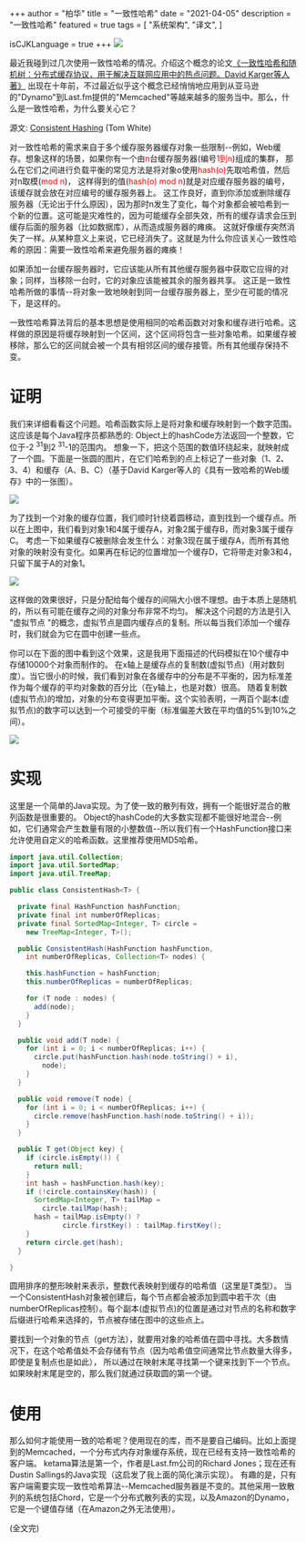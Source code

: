 +++
author = "柏华"
title = "一致性哈希"
date = "2021-04-05"
description = "一致性哈希"
featured = true
tags = [
    "系统架构",
    "译文",
]

isCJKLanguage = true
+++
![](/images/graph/a1.webp)

最近我碰到过几次使用一致性哈希的情况。介绍这个概念的论文[《一致性哈希和随机树：分布式缓存协议，用于解决互联网应用中的热点问题。David Karger等人著》](http://citeseer.ist.psu.edu/karger97consistent.html)
出现在十年前，不过最近似乎这个概念已经悄悄地应用到从亚马逊的"Dynamo"到Last.fm提供的"Memcached"等越来越多的服务当中。那么，什么是一致性哈希，为什么要关心它？

<!--more-->

源文: [Consistent Hashing](http://tom-e-white.com/2007/11/consistent-hashing.html) (Tom White)

对一致性哈希的需求来自于多个缓存服务器缓存对象一些限制--例如，Web缓存。想象这样的场景，如果你有一个由<font color='red'>n</font>台缓存服务器(编号<font color='red'>1到n</font>)组成的集群，
那么在它们之间进行负载平衡的常见方法是将对象o使用<font color='red'>hash(o)</font>先取哈希值，然后对n取模(<font color='red'>mod n</font>)，
这样得到的值(<font color='red'>hash(o)</font> <font color='red'>mod n</font>)就是对应缓存服务器的编号，该缓存就会放在对应编号的缓存服务器上。
这工作良好，直到你添加或删除缓存服务器（无论出于什么原因），因为那时n发生了变化，每个对象都会被哈希到一个新的位置。这可能是灾难性的，因为可能缓存全部失效，所有的缓存请求会压到缓存后面的服务器（比如数据库），从而造成服务器的瘫痪。
这就好像缓存突然消失了一样。从某种意义上来说，它已经消失了。这就是为什么你应该关心一致性哈希的原因：需要一致性哈希来避免服务器的瘫痪！

如果添加一台缓存服务器时，它应该能从所有其他缓存服务器中获取它应得的对象；同样，当移除一台时，它的对象应该能被其余的服务器共享。
这正是一致性哈希所做的事情--将对象一致地映射到同一台缓存服务器上，至少在可能的情况下，是这样的。

一致性哈希算法背后的基本思想是使用相同的哈希函数对对象和缓存进行哈希。这样做的原因是将缓存映射到一个区间，这个区间将包含一些对象哈希。如果缓存被移除，那么它的区间就会被一个具有相邻区间的缓存接管。所有其他缓存保持不变。

# 证明
我们来详细看看这个问题。哈希函数实际上是将对象和缓存映射到一个数字范围。这应该是每个Java程序员都熟悉的: Object上的hashCode方法返回一个整数，它位于-2 <sup>31</sup>到2 <sup>31</sup>-1的范围内。
想象一下，把这个范围的数值环绕起来，就映射成了一个圆。下面是一张圆的图片，在它们哈希到的点上标记了一些对象（1、2、3、4）和缓存（A、B、C）（基于David Karger等人的《具有一致哈希的Web缓存》中的一张图）。

![](/images/graph/a2.png)

为了找到一个对象的缓存位置，我们顺时针绕着圆移动，直到找到一个缓存点。所以在上图中，我们看到对象1和4属于缓存A，对象2属于缓存B，而对象3属于缓存C。
考虑一下如果缓存C被删除会发生什么：对象3现在属于缓存A，而所有其他对象的映射没有变化。如果再在标记的位置增加一个缓存D，它将带走对象3和4，只留下属于A的对象1。

![](/images/graph/a3.png)

这样做的效果很好，只是分配给每个缓存的间隔大小很不理想。由于本质上是随机的，所以有可能在缓存之间的对象分布非常不均匀。
解决这个问题的方法是引入 "虚拟节点 "的概念，虚拟节点是圆内缓存点的复制。所以每当我们添加一个缓存时，我们就会为它在圆中创建一些点。

你可以在下面的图中看到这个效果，这是我用下面描述的代码模拟在10个缓存中存储10000个对象而制作的。
在x轴上是缓存点的复制数(虚拟节点)（用对数刻度）。当它很小的时候，我们看到对象在各缓存中的分布是不平衡的，因为标准差作为每个缓存的平均对象数的百分比（在y轴上，也是对数）很高。
随着复制数(虚拟节点)的增加，对象的分布变得更加平衡。这个实验表明，一两百个副本(虚拟节点)的数字可以达到一个可接受的平衡（标准偏差大致在平均值的5%到10%之间）。

![](/images/graph/a4.png)

# 实现
这里是一个简单的Java实现。为了使一致的散列有效，拥有一个能很好混合的散列函数是很重要的。
Object的hashCode的大多数实现都不能很好地混合--例如，它们通常会产生数量有限的小整数值--所以我们有一个HashFunction接口来允许使用自定义的哈希函数。这里推荐使用MD5哈希。

```java
import java.util.Collection;
import java.util.SortedMap;
import java.util.TreeMap;

public class ConsistentHash<T> {

  private final HashFunction hashFunction;
  private final int numberOfReplicas;
  private final SortedMap<Integer, T> circle =
    new TreeMap<Integer, T>();

  public ConsistentHash(HashFunction hashFunction,
    int numberOfReplicas, Collection<T> nodes) {

    this.hashFunction = hashFunction;
    this.numberOfReplicas = numberOfReplicas;

    for (T node : nodes) {
      add(node);
    }
  }

  public void add(T node) {
    for (int i = 0; i < numberOfReplicas; i++) {
      circle.put(hashFunction.hash(node.toString() + i),
        node);
    }
  }

  public void remove(T node) {
    for (int i = 0; i < numberOfReplicas; i++) {
      circle.remove(hashFunction.hash(node.toString() + i));
    }
  }

  public T get(Object key) {
    if (circle.isEmpty()) {
      return null;
    }
    int hash = hashFunction.hash(key);
    if (!circle.containsKey(hash)) {
      SortedMap<Integer, T> tailMap =
        circle.tailMap(hash);
      hash = tailMap.isEmpty() ?
             circle.firstKey() : tailMap.firstKey();
    }
    return circle.get(hash);
  } 

}
```

圆用排序的整形映射来表示，整数代表映射到缓存的哈希值（这里是T类型）。
当一个ConsistentHash对象被创建后，每个节点都会被添加到圆中若干次（由numberOfReplicas控制）。每个副本(虚拟节点)的位置是通过对节点的名称和数字后缀进行哈希来选择的，节点被存储在图中的这些点上。

要找到一个对象的节点（get方法），就要用对象的哈希值在圆中寻找。大多数情况下，在这个哈希值处不会存储有节点（因为哈希值空间通常比节点数量大得多，即使是复制点也是如此），
所以通过在映射末尾寻找第一个键来找到下一个节点。如果映射末尾是空的，那么我们就通过获取圆的第一个键。

# 使用
那么如何才能使用一致的哈希呢？使用现在的库，而不是要自己编码。比如上面提到的Memcached，一个分布式内存对象缓存系统，现在已经有支持一致性哈希的客户端。
ketama算法是第一个，作者是Last.fm公司的Richard Jones；现在还有Dustin Sallings的Java实现（这启发了我上面的简化演示实现）。
有趣的是，只有客户端需要实现一致性哈希算法--Memcached服务器是不变的。其他采用一致散列的系统包括Chord，它是一个分布式散列表的实现，以及Amazon的Dynamo，它是一个键值存储（在Amazon之外无法使用）。


(全文完)




